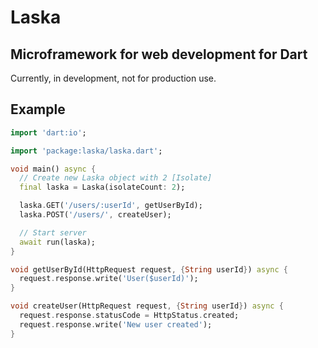 # Laska

## Microframework for web development for Dart

Currently, in development, not for production use.

## Example

```dart
import 'dart:io';

import 'package:laska/laska.dart';

void main() async {
  // Create new Laska object with 2 [Isolate]
  final laska = Laska(isolateCount: 2);

  laska.GET('/users/:userId', getUserById);
  laska.POST('/users/', createUser);

  // Start server
  await run(laska);
}

void getUserById(HttpRequest request, {String userId}) async {
  request.response.write('User($userId)');
}

void createUser(HttpRequest request, {String userId}) async {
  request.response.statusCode = HttpStatus.created;
  request.response.write('New user created');
}
```
